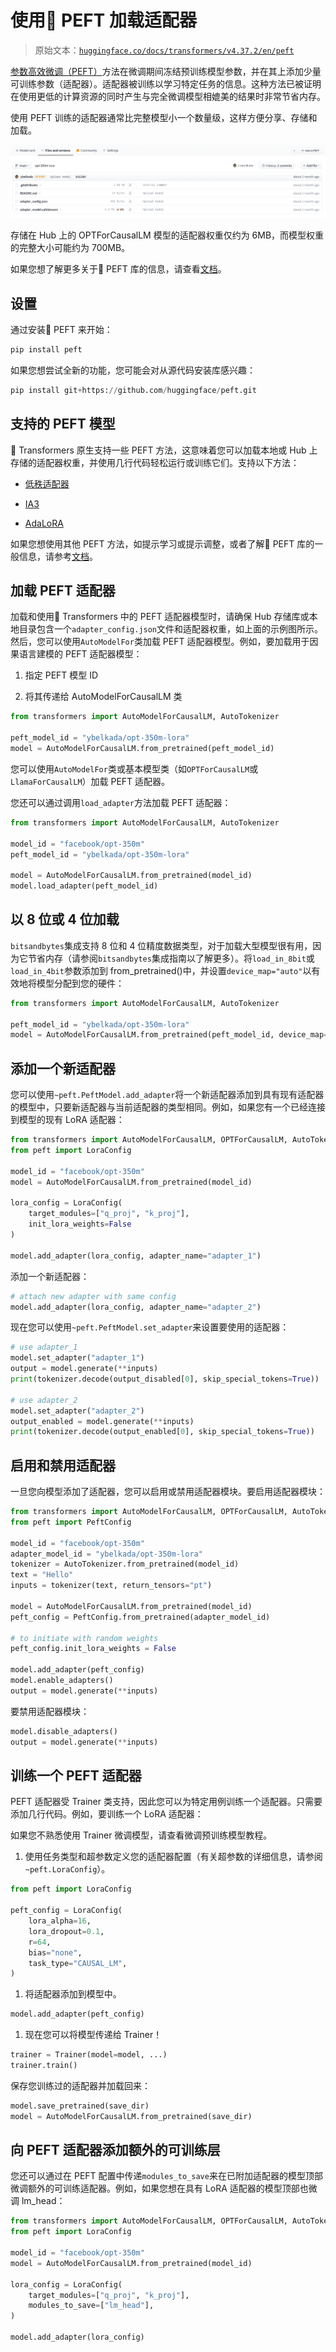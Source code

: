 # 使用🤗 PEFT 加载适配器

> 原始文本：[`huggingface.co/docs/transformers/v4.37.2/en/peft`](https://huggingface.co/docs/transformers/v4.37.2/en/peft)

[参数高效微调（PEFT）](https://huggingface.co/blog/peft)方法在微调期间冻结预训练模型参数，并在其上添加少量可训练参数（适配器）。适配器被训练以学习特定任务的信息。这种方法已被证明在使用更低的计算资源的同时产生与完全微调模型相媲美的结果时非常节省内存。

使用 PEFT 训练的适配器通常比完整模型小一个数量级，这样方便分享、存储和加载。

![](img/5e34ae8912ca7fcb5554d98cb511bc58.png)

存储在 Hub 上的 OPTForCausalLM 模型的适配器权重仅约为 6MB，而模型权重的完整大小可能约为 700MB。

如果您想了解更多关于🤗 PEFT 库的信息，请查看[文档](https://huggingface.co/docs/peft/index)。

## 设置

通过安装🤗 PEFT 来开始：

```py
pip install peft
```

如果您想尝试全新的功能，您可能会对从源代码安装库感兴趣：

```py
pip install git+https://github.com/huggingface/peft.git
```

## 支持的 PEFT 模型

🤗 Transformers 原生支持一些 PEFT 方法，这意味着您可以加载本地或 Hub 上存储的适配器权重，并使用几行代码轻松运行或训练它们。支持以下方法：

+   [低秩适配器](https://huggingface.co/docs/peft/conceptual_guides/lora)

+   [IA3](https://huggingface.co/docs/peft/conceptual_guides/ia3)

+   [AdaLoRA](https://arxiv.org/abs/2303.10512)

如果您想使用其他 PEFT 方法，如提示学习或提示调整，或者了解🤗 PEFT 库的一般信息，请参考[文档](https://huggingface.co/docs/peft/index)。

## 加载 PEFT 适配器

加载和使用🤗 Transformers 中的 PEFT 适配器模型时，请确保 Hub 存储库或本地目录包含一个`adapter_config.json`文件和适配器权重，如上面的示例图所示。然后，您可以使用`AutoModelFor`类加载 PEFT 适配器模型。例如，要加载用于因果语言建模的 PEFT 适配器模型：

1.  指定 PEFT 模型 ID

1.  将其传递给 AutoModelForCausalLM 类

```py
from transformers import AutoModelForCausalLM, AutoTokenizer

peft_model_id = "ybelkada/opt-350m-lora"
model = AutoModelForCausalLM.from_pretrained(peft_model_id)
```

您可以使用`AutoModelFor`类或基本模型类（如`OPTForCausalLM`或`LlamaForCausalLM`）加载 PEFT 适配器。

您还可以通过调用`load_adapter`方法加载 PEFT 适配器：

```py
from transformers import AutoModelForCausalLM, AutoTokenizer

model_id = "facebook/opt-350m"
peft_model_id = "ybelkada/opt-350m-lora"

model = AutoModelForCausalLM.from_pretrained(model_id)
model.load_adapter(peft_model_id)
```

## 以 8 位或 4 位加载

`bitsandbytes`集成支持 8 位和 4 位精度数据类型，对于加载大型模型很有用，因为它节省内存（请参阅`bitsandbytes`集成指南以了解更多）。将`load_in_8bit`或`load_in_4bit`参数添加到 from_pretrained()中，并设置`device_map="auto"`以有效地将模型分配到您的硬件：

```py
from transformers import AutoModelForCausalLM, AutoTokenizer

peft_model_id = "ybelkada/opt-350m-lora"
model = AutoModelForCausalLM.from_pretrained(peft_model_id, device_map="auto", load_in_8bit=True)
```

## 添加一个新适配器

您可以使用`~peft.PeftModel.add_adapter`将一个新适配器添加到具有现有适配器的模型中，只要新适配器与当前适配器的类型相同。例如，如果您有一个已经连接到模型的现有 LoRA 适配器：

```py
from transformers import AutoModelForCausalLM, OPTForCausalLM, AutoTokenizer
from peft import LoraConfig

model_id = "facebook/opt-350m"
model = AutoModelForCausalLM.from_pretrained(model_id)

lora_config = LoraConfig(
    target_modules=["q_proj", "k_proj"],
    init_lora_weights=False
)

model.add_adapter(lora_config, adapter_name="adapter_1")
```

添加一个新适配器：

```py
# attach new adapter with same config
model.add_adapter(lora_config, adapter_name="adapter_2")
```

现在您可以使用`~peft.PeftModel.set_adapter`来设置要使用的适配器：

```py
# use adapter_1
model.set_adapter("adapter_1")
output = model.generate(**inputs)
print(tokenizer.decode(output_disabled[0], skip_special_tokens=True))

# use adapter_2
model.set_adapter("adapter_2")
output_enabled = model.generate(**inputs)
print(tokenizer.decode(output_enabled[0], skip_special_tokens=True))
```

## 启用和禁用适配器

一旦您向模型添加了适配器，您可以启用或禁用适配器模块。要启用适配器模块：

```py
from transformers import AutoModelForCausalLM, OPTForCausalLM, AutoTokenizer
from peft import PeftConfig

model_id = "facebook/opt-350m"
adapter_model_id = "ybelkada/opt-350m-lora"
tokenizer = AutoTokenizer.from_pretrained(model_id)
text = "Hello"
inputs = tokenizer(text, return_tensors="pt")

model = AutoModelForCausalLM.from_pretrained(model_id)
peft_config = PeftConfig.from_pretrained(adapter_model_id)

# to initiate with random weights
peft_config.init_lora_weights = False

model.add_adapter(peft_config)
model.enable_adapters()
output = model.generate(**inputs)
```

要禁用适配器模块：

```py
model.disable_adapters()
output = model.generate(**inputs)
```

## 训练一个 PEFT 适配器

PEFT 适配器受 Trainer 类支持，因此您可以为特定用例训练一个适配器。只需要添加几行代码。例如，要训练一个 LoRA 适配器：

如果您不熟悉使用 Trainer 微调模型，请查看微调预训练模型教程。

1.  使用任务类型和超参数定义您的适配器配置（有关超参数的详细信息，请参阅`~peft.LoraConfig`）。

```py
from peft import LoraConfig

peft_config = LoraConfig(
    lora_alpha=16,
    lora_dropout=0.1,
    r=64,
    bias="none",
    task_type="CAUSAL_LM",
)
```

1.  将适配器添加到模型中。

```py
model.add_adapter(peft_config)
```

1.  现在您可以将模型传递给 Trainer！

```py
trainer = Trainer(model=model, ...)
trainer.train()
```

保存您训练过的适配器并加载回来：

```py
model.save_pretrained(save_dir)
model = AutoModelForCausalLM.from_pretrained(save_dir)
```

## 向 PEFT 适配器添加额外的可训练层

您还可以通过在 PEFT 配置中传递`modules_to_save`来在已附加适配器的模型顶部微调额外的可训练适配器。例如，如果您想在具有 LoRA 适配器的模型顶部也微调 lm_head：

```py
from transformers import AutoModelForCausalLM, OPTForCausalLM, AutoTokenizer
from peft import LoraConfig

model_id = "facebook/opt-350m"
model = AutoModelForCausalLM.from_pretrained(model_id)

lora_config = LoraConfig(
    target_modules=["q_proj", "k_proj"],
    modules_to_save=["lm_head"],
)

model.add_adapter(lora_config)
```
